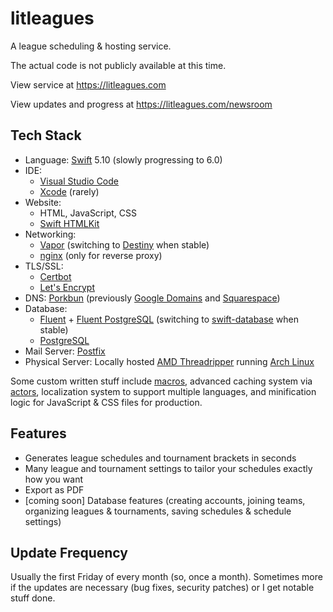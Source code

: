# litleagues
A league scheduling &amp; hosting service.

The actual code is not publicly available at this time.

View service at https://litleagues.com

View updates and progress at https://litleagues.com/newsroom

## Tech Stack
- Language: [Swift](https://www.swift.org) 5.10 (slowly progressing to 6.0)
- IDE:
  - [Visual Studio Code](https://code.visualstudio.com)
  - [Xcode](https://developer.apple.com/xcode/) (rarely)
- Website:
  - HTML, JavaScript, CSS
  - [Swift HTMLKit](https://github.com/RandomHashTags/swift-htmlkit)
- Networking:
  - [Vapor](https://github.com/vapor/vapor) (switching to [Destiny](https://github.com/RandomHashTags/destiny) when stable)
  - [nginx](https://nginx.org) (only for reverse proxy)
- TLS/SSL:
  - [Certbot](https://certbot.eff.org)
  - [Let's Encrypt](https://letsencrypt.org)
- DNS: [Porkbun](https://porkbun.com/) (previously [Google Domains](https://domains.google/) and [Squarespace](https://www.squarespace.com))
- Database:
  - [Fluent](https://github.com/vapor/fluent) + [Fluent PostgreSQL](https://github.com/vapor/fluent-postgres-driver) (switching to [swift-database](https://github.com/RandomHashTags/swift-database) when stable)
  - [PostgreSQL](https://www.postgresql.org)
- Mail Server: [Postfix](https://en.wikipedia.org/wiki/Postfix_(software))
- Physical Server: Locally hosted [AMD Threadripper](https://www.techpowerup.com/cpu-specs/ryzen-threadripper-1900x.c1912) running [Arch Linux](https://en.wikipedia.org/wiki/Arch_Linux)

Some custom written stuff include [macros](https://docs.swift.org/swift-book/documentation/the-swift-programming-language/macros/), advanced caching system via [actors](https://docs.swift.org/swift-book/documentation/the-swift-programming-language/concurrency/#Actors), localization system to support multiple languages, and minification logic for JavaScript & CSS files for production.

## Features
- Generates league schedules and tournament brackets in seconds
- Many league and tournament settings to tailor your schedules exactly how you want
- Export as PDF
- [coming soon] Database features (creating accounts, joining teams, organizing leagues & tournaments, saving schedules & schedule settings)

## Update Frequency
Usually the first Friday of every month (so, once a month). Sometimes more if the updates are necessary (bug fixes, security patches) or I get notable stuff done.

